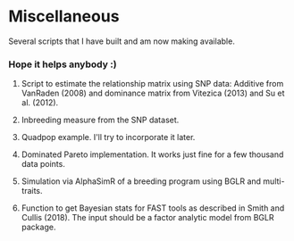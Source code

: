 # Miscellaneous

Several scripts that I have built and am now making available.

### Hope it helps anybody :)

1. Script to estimate the relationship matrix using SNP data: Additive from VanRaden (2008) and dominance matrix from Vitezica (2013) and Su et al. (2012).  

2. Inbreeding measure from the SNP dataset.  
3. Quadpop example. I'll try to incorporate it later.  
4. Dominated Pareto implementation. It works just fine for a few thousand data points.  
5. Simulation via AlphaSimR of a breeding program using BGLR and multi-traits.  
6. Function to get Bayesian stats for FAST tools as described in Smith and Cullis (2018). The input should be a factor analytic model from BGLR package.
